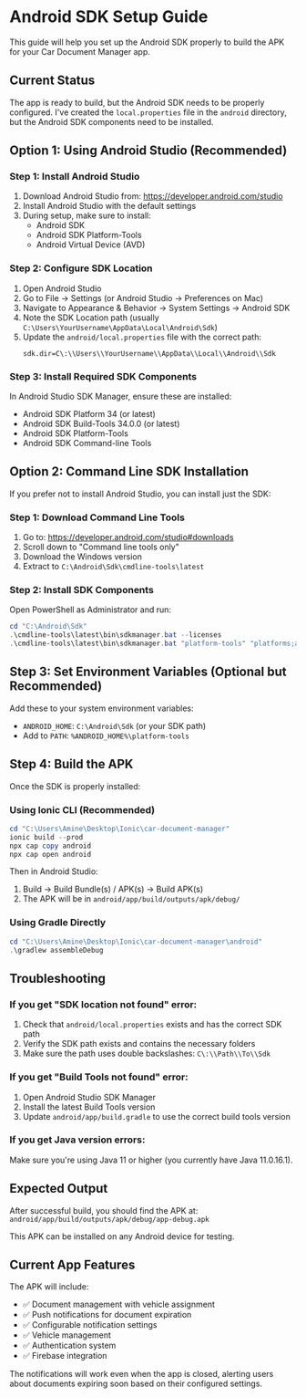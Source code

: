 # Android SDK Setup Guide

This guide will help you set up the Android SDK properly to build the APK for your Car Document Manager app.

## Current Status

The app is ready to build, but the Android SDK needs to be properly configured. I've created the `local.properties` file in the `android` directory, but the Android SDK components need to be installed.

## Option 1: Using Android Studio (Recommended)

### Step 1: Install Android Studio

1. Download Android Studio from: https://developer.android.com/studio
2. Install Android Studio with the default settings
3. During setup, make sure to install:
   - Android SDK
   - Android SDK Platform-Tools
   - Android Virtual Device (AVD)

### Step 2: Configure SDK Location

1. Open Android Studio
2. Go to File → Settings (or Android Studio → Preferences on Mac)
3. Navigate to Appearance & Behavior → System Settings → Android SDK
4. Note the SDK Location path (usually `C:\Users\YourUsername\AppData\Local\Android\Sdk`)
5. Update the `android/local.properties` file with the correct path:
   ```
   sdk.dir=C\:\\Users\\YourUsername\\AppData\\Local\\Android\\Sdk
   ```

### Step 3: Install Required SDK Components

In Android Studio SDK Manager, ensure these are installed:

- Android SDK Platform 34 (or latest)
- Android SDK Build-Tools 34.0.0 (or latest)
- Android SDK Platform-Tools
- Android SDK Command-line Tools

## Option 2: Command Line SDK Installation

If you prefer not to install Android Studio, you can install just the SDK:

### Step 1: Download Command Line Tools

1. Go to: https://developer.android.com/studio#downloads
2. Scroll down to "Command line tools only"
3. Download the Windows version
4. Extract to `C:\Android\Sdk\cmdline-tools\latest`

### Step 2: Install SDK Components

Open PowerShell as Administrator and run:

```powershell
cd "C:\Android\Sdk"
.\cmdline-tools\latest\bin\sdkmanager.bat --licenses
.\cmdline-tools\latest\bin\sdkmanager.bat "platform-tools" "platforms;android-34" "build-tools;34.0.0"
```

## Step 3: Set Environment Variables (Optional but Recommended)

Add these to your system environment variables:

- `ANDROID_HOME`: `C:\Android\Sdk` (or your SDK path)
- Add to `PATH`: `%ANDROID_HOME%\platform-tools`

## Step 4: Build the APK

Once the SDK is properly installed:

### Using Ionic CLI (Recommended)

```powershell
cd "C:\Users\Amine\Desktop\Ionic\car-document-manager"
ionic build --prod
npx cap copy android
npx cap open android
```

Then in Android Studio:

1. Build → Build Bundle(s) / APK(s) → Build APK(s)
2. The APK will be in `android/app/build/outputs/apk/debug/`

### Using Gradle Directly

```powershell
cd "C:\Users\Amine\Desktop\Ionic\car-document-manager\android"
.\gradlew assembleDebug
```

## Troubleshooting

### If you get "SDK location not found" error:

1. Check that `android/local.properties` exists and has the correct SDK path
2. Verify the SDK path exists and contains the necessary folders
3. Make sure the path uses double backslashes: `C\:\\Path\\To\\Sdk`

### If you get "Build Tools not found" error:

1. Open Android Studio SDK Manager
2. Install the latest Build Tools version
3. Update `android/app/build.gradle` to use the correct build tools version

### If you get Java version errors:

Make sure you're using Java 11 or higher (you currently have Java 11.0.16.1).

## Expected Output

After successful build, you should find the APK at:
`android/app/build/outputs/apk/debug/app-debug.apk`

This APK can be installed on any Android device for testing.

## Current App Features

The APK will include:

- ✅ Document management with vehicle assignment
- ✅ Push notifications for document expiration
- ✅ Configurable notification settings
- ✅ Vehicle management
- ✅ Authentication system
- ✅ Firebase integration

The notifications will work even when the app is closed, alerting users about documents expiring soon based on their configured settings.
